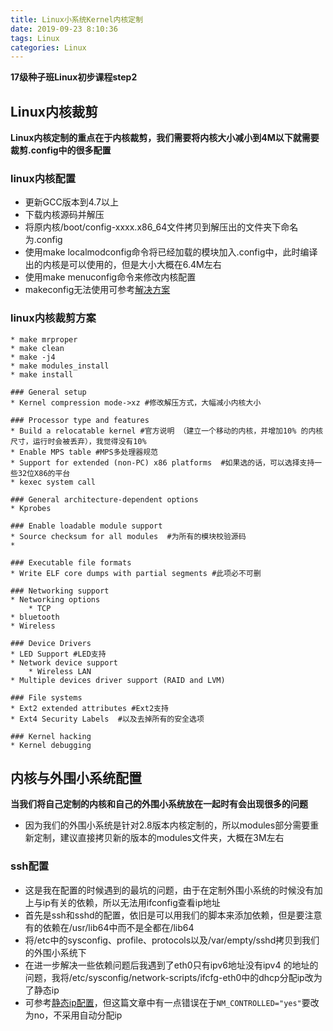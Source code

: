 ```yaml
---
title: Linux小系统Kernel内核定制
date: 2019-09-23 8:10:36
tags: Linux
categories: Linux
---
```


**17级种子班Linux初步课程step2**
<!--more--> 
## Linux内核裁剪
**Linux内核定制的重点在于内核裁剪，我们需要将内核大小减小到4M以下就需要裁剪.config中的很多配置**

### linux内核配置
* 更新GCC版本到4.7以上
* 下载内核源码并解压
* 将原内核/boot/config-xxxx.x86_64文件拷贝到解压出的文件夹下命名为.config
* 使用make localmodconfig命令将已经加载的模块加入.config中，此时编译出的内核是可以使用的，但是大小大概在6.4M左右
* 使用make menuconfig命令来修改内核配置
* makeconfig无法使用可参考[解决方案](https://codeday.me/bug/20190814/1653306.html?tdsourcetag=s_pcqq_aiomsg)

### linux内核裁剪方案
```
* make mrproper
* make clean
* make -j4
* make modules_install
* make install

### General setup
* Kernel compression mode->xz #修改解压方式，大幅减小内核大小

### Processor type and features
* Build a relocatable kernel #官方说明 （建立一个移动的内核，并增加10% 的内核尺寸，运行时会被丢弃），我觉得没有10%
* Enable MPS table #MPS多处理器规范
* Support for extended (non-PC) x86 platforms  #如果选的话，可以选择支持一些32位X86的平台
* kexec system call

### General architecture-dependent options
* Kprobes

### Enable loadable module support
* Source checksum for all modules  #为所有的模块校验源码
* 

### Executable file formats
* Write ELF core dumps with partial segments #此项必不可删

### Networking support
* Networking options
    * TCP
* bluetooth
* Wireless

### Device Drivers
* LED Support #LED支持
* Network device support
    * Wireless LAN
* Multiple devices driver support (RAID and LVM)

### File systems
* Ext2 extended attributes #Ext2支持
* Ext4 Security Labels  #以及去掉所有的安全选项

### Kernel hacking
* Kernel debugging
```

## 内核与外围小系统配置
**当我们将自己定制的内核和自己的外围小系统放在一起时有会出现很多的问题**
* 因为我们的外围小系统是针对2.8版本内核定制的，所以modules部分需要重新定制，建议直接拷贝新的版本的modules文件夹，大概在3M左右

### ssh配置
* 这是我在配置的时候遇到的最坑的问题，由于在定制外围小系统的时候没有加上与ip有关的依赖，所以无法用ifconfig查看ip地址
* 首先是ssh和sshd的配置，依旧是可以用我们的脚本来添加依赖，但是要注意有的依赖在/usr/lib64中而不是全都在/lib64
* 将/etc中的sysconfig、profile、protocols以及/var/empty/sshd拷贝到我们的外围小系统下
* 在进一步解决一些依赖问题后我遇到了eth0只有ipv6地址没有ipv4 的地址的问题，我将/etc/sysconfig/network-scripts/ifcfg-eth0中的dhcp分配ip改为了静态ip
* 可参考[静态ip配置](https://blog.csdn.net/u014439239/article/details/78048950)，但这篇文章中有一点错误在于`
NM_CONTROLLED="yes"
`要改为no，不采用自动分配ip